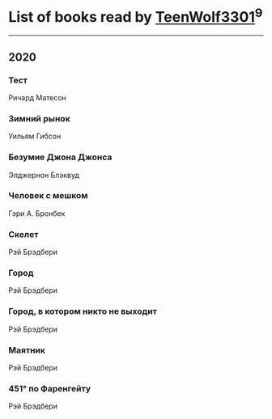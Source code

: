 # List of books read by [TeenWolf3301](t.me/TeenWolf3301)<sup>9</sup>
---

## 2020

### Тест
Ричард Матесон


### Зимний рынок
Уильям Гибсон


### Безумие Джона Джонса
Элджернон Блэквуд


### Человек с мешком
Гэри А. Бронбек


### Скелет
Рэй Брэдбери


### Город
Рэй Брэдбери


### Город, в котором никто не выходит
Рэй Брэдбери


### Маятник
Рэй Брэдбери


### 451° по Фаренгейту
Рэй Брэдбери



